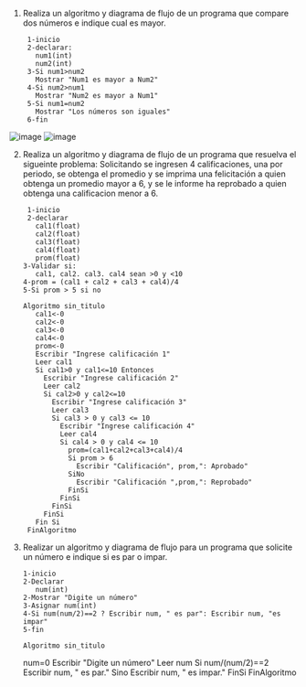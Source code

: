 1. Realiza un algoritmo y diagrama de flujo de un programa que compare dos números e indique cual es mayor.
  
        1-inicio
        2-declarar:
          num1(int)
          num2(int)
        3-Si num1>num2
          Mostrar "Num1 es mayor a Num2"
        4-Si num2>num1
          Mostrar "Num2 es mayor a Num1"
        5-Si num1=num2
          Mostrar "Los números son iguales"
        6-fin
        
![image](https://user-images.githubusercontent.com/113545552/191820726-9bb83b3c-9e54-484f-a1c7-5e8353aa79ac.png)
![image](https://user-images.githubusercontent.com/113545552/191820761-2c18a0d7-ce34-47f4-9808-f1d3f14518a6.png)

        
2. Realiza un algoritmo y diagrama de flujo de un programa que resuelva el sigueinte problema: Solicitando se ingresen 4 calificaciones, una por periodo, se obtenga el promedio y se imprima una felicitación a quien obtenga un promedio mayor a 6, y se le informe ha reprobado a quien obtenga una calificacion menor a 6.

        1-inicio
        2-declarar
          cal1(float)
          cal2(float)
          cal3(float)
          cal4(float)
          prom(float)
       3-Validar si:
          cal1, cal2. cal3. cal4 sean >0 y <10
       4-prom = (cal1 + cal2 + cal3 + cal4)/4
       5-Si prom > 5 si no
       
       Algoritmo sin_titulo
          cal1<-0
          cal2<-0
          cal3<-0
          cal4<-0
          prom<-0
          Escribir "Ingrese calificación 1"
          Leer cal1
          Si cal1>0 y cal1<=10 Entonces
            Escribir "Ingrese calificación 2"
            Leer cal2
            Si cal2>0 y cal2<=10
              Escribir "Ingrese calificación 3"
              Leer cal3
              Si cal3 > 0 y cal3 <= 10
                Escribir "Ingrese calificación 4"
                Leer cal4
                Si cal4 > 0 y cal4 <= 10
                  prom=(cal1+cal2+cal3+cal4)/4
                  Si prom > 6
                    Escribir "Calificación", prom,": Aprobado"
                  SiNo
                    Escribir "Calificación ",prom,": Reprobado"
                  FinSi
                FinSi
              FinSi
            FinSi
          Fin Si
        FinAlgoritmo

3. Realizar un algoritmo y diagrama de flujo para un programa que solicite un número e indique si es par o impar.

       1-inicio
       2-Declarar
          num(int)
       2-Mostrar "Digite un número"
       3-Asignar num(int)
       4-Si num(num/2)==2 ? Escribir num, " es par": Escribir num, "es impar"
       5-fin
       
       Algoritmo sin_titulo
	num=0
	Escribir "Digite un número"
	Leer num
	Si num/(num/2)==2
		Escribir num, " es par."
		Sino
			Escribir num, " es impar."
		FinSi
FinAlgoritmo


       
       
       

